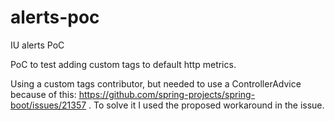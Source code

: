 # alerts-poc
IU alerts PoC

PoC to test adding custom tags to default http metrics.

Using a custom tags contributor, but needed to use a ControllerAdvice because of this: https://github.com/spring-projects/spring-boot/issues/21357 . To solve it I used the proposed workaround in the issue.
